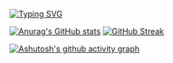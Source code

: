 [![Typing SVG](https://readme-typing-svg.demolab.com?font=Sarasa+Gothic+SC&pause=1000&color=66CCFF&width=512&lines=世界上只有一种英雄主义，那就是认清生活本质后依然热爱生活)](https://git.io/typing-svg)

[![Anurag's GitHub stats](https://github-readme-stats.vercel.app/api?username=6bir)](https://github.com/anuraghazra/github-readme-stats)
[![GitHub Streak](https://streak-stats.demolab.com?user=6bir&mode=weekly)](https://git.io/streak-stats)

[![Ashutosh's github activity graph](https://github-readme-activity-graph.vercel.app/graph?username=6bir&bg_color=ffffff&color=4c689e&line=3db0c7&point=25536f&area=true&hide_border=true)](https://github.com/ashutosh00710/github-readme-activity-graph)
